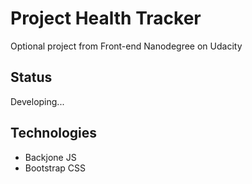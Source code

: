 # Project Health Tracker
Optional project from Front-end Nanodegree on Udacity

## Status
Developing...

## Technologies
- Backjone JS
- Bootstrap CSS

